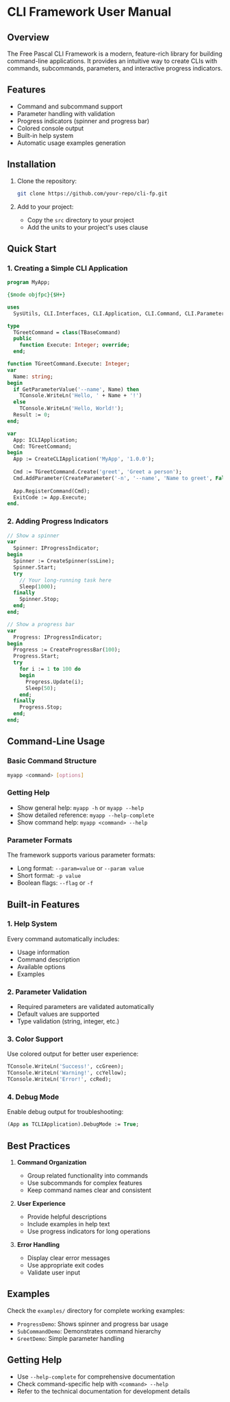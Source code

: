 # CLI Framework User Manual

## Overview

The Free Pascal CLI Framework is a modern, feature-rich library for building command-line applications. It provides an intuitive way to create CLIs with commands, subcommands, parameters, and interactive progress indicators.

## Features

- Command and subcommand support
- Parameter handling with validation
- Progress indicators (spinner and progress bar)
- Colored console output
- Built-in help system
- Automatic usage examples generation

## Installation

1. Clone the repository:
   ```bash
   git clone https://github.com/your-repo/cli-fp.git
   ```

2. Add to your project:
   - Copy the `src` directory to your project
   - Add the units to your project's uses clause

## Quick Start

### 1. Creating a Simple CLI Application

```pascal
program MyApp;

{$mode objfpc}{$H+}

uses
  SysUtils, CLI.Interfaces, CLI.Application, CLI.Command, CLI.Parameter;

type
  TGreetCommand = class(TBaseCommand)
  public
    function Execute: Integer; override;
  end;

function TGreetCommand.Execute: Integer;
var
  Name: string;
begin
  if GetParameterValue('--name', Name) then
    TConsole.WriteLn('Hello, ' + Name + '!')
  else
    TConsole.WriteLn('Hello, World!');
  Result := 0;
end;

var
  App: ICLIApplication;
  Cmd: TGreetCommand;
begin
  App := CreateCLIApplication('MyApp', '1.0.0');
  
  Cmd := TGreetCommand.Create('greet', 'Greet a person');
  Cmd.AddParameter(CreateParameter('-n', '--name', 'Name to greet', False));
  
  App.RegisterCommand(Cmd);
  ExitCode := App.Execute;
end.
```

### 2. Adding Progress Indicators

```pascal
// Show a spinner
var
  Spinner: IProgressIndicator;
begin
  Spinner := CreateSpinner(ssLine);
  Spinner.Start;
  try
    // Your long-running task here
    Sleep(1000);
  finally
    Spinner.Stop;
  end;
end;

// Show a progress bar
var
  Progress: IProgressIndicator;
begin
  Progress := CreateProgressBar(100);
  Progress.Start;
  try
    for i := 1 to 100 do
    begin
      Progress.Update(i);
      Sleep(50);
    end;
  finally
    Progress.Stop;
  end;
end;
```

## Command-Line Usage

### Basic Command Structure

```bash
myapp <command> [options]
```

### Getting Help

- Show general help: `myapp -h` or `myapp --help`
- Show detailed reference: `myapp --help-complete`
- Show command help: `myapp <command> --help`

### Parameter Formats

The framework supports various parameter formats:

- Long format: `--param=value` or `--param value`
- Short format: `-p value`
- Boolean flags: `--flag` or `-f`

## Built-in Features

### 1. Help System

Every command automatically includes:
- Usage information
- Command description
- Available options
- Examples

### 2. Parameter Validation

- Required parameters are validated automatically
- Default values are supported
- Type validation (string, integer, etc.)

### 3. Color Support

Use colored output for better user experience:

```pascal
TConsole.WriteLn('Success!', ccGreen);
TConsole.WriteLn('Warning!', ccYellow);
TConsole.WriteLn('Error!', ccRed);
```

### 4. Debug Mode

Enable debug output for troubleshooting:

```pascal
(App as TCLIApplication).DebugMode := True;
```

## Best Practices

1. **Command Organization**
   - Group related functionality into commands
   - Use subcommands for complex features
   - Keep command names clear and consistent

2. **User Experience**
   - Provide helpful descriptions
   - Include examples in help text
   - Use progress indicators for long operations

3. **Error Handling**
   - Display clear error messages
   - Use appropriate exit codes
   - Validate user input

## Examples

Check the `examples/` directory for complete working examples:
- `ProgressDemo`: Shows spinner and progress bar usage
- `SubCommandDemo`: Demonstrates command hierarchy
- `GreetDemo`: Simple parameter handling

## Getting Help

- Use `--help-complete` for comprehensive documentation
- Check command-specific help with `<command> --help`
- Refer to the technical documentation for development details 